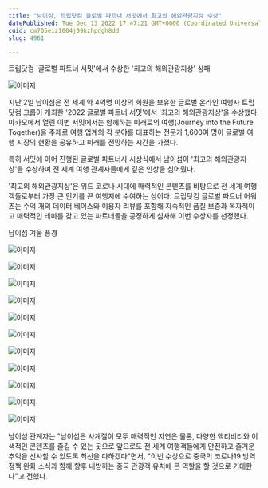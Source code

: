 ```yaml
---
title: "남이섬, 트립닷컴 글로벌 파트너 서밋에서 최고의 해외관광지상 수상"
datePublished: Tue Dec 13 2022 17:47:21 GMT+0000 (Coordinated Universal Time)
cuid: cm705eiz1004j09kzhpdgh8dd
slug: 4961

---
```



트립닷컴 '글로벌 파트너 서밋'에서 수상한 '최고의 해외관광지상' 상패

![이미지](https://cdn.hashnode.com/res/hashnode/image/upload/v1739258136940/02da2874-ed34-485f-8167-e1e4cb4a3c4d.jpeg)

지난 2일 남이섬은 전 세계 약 4억명 이상의 회원을 보유한 글로벌 온라인 여행사 트립닷컴 그룹이 개최한 '2022 글로벌 파트너 서밋'에서 '최고의 해외관광지상'을 수상했다. 마카오에서 열린 이번 서밋에서는 함께하는 미래로의 여행(Journey into the Future Together)을 주제로 여행 업계의 각 분야를 대표하는 전문가 1,600여 명이 글로벌 여행 시장의 현황을 공유하고 미래를 전망하는 시간을 가졌다.

특히 서밋에 이어 진행된 글로벌 파트너사 시상식에서 남이섬이 '최고의 해외관광지상'을 수상하며 전 세계 여행 관계자들에게 깊은 인상을 심어줬다.

'최고의 해외관광지상'은 위드 코로나 시대에 매력적인 콘텐츠를 바탕으로 전 세계 여행객들로부터 가장 큰 인기를 끈 여행지에 수여하는 상이다. 트립닷컴 글로벌 파트너 어워즈는 수억 개의 데이터 베이스와 이용자 리뷰를 포함해 지속적인 품질 보증과 독자적이고 매력적인 테마를 갖고 있는 파트너들을 공정하게 심사해 이번 수상자를 선정했다.

남이섬 겨울 풍경

![이미지](https://cdn.hashnode.com/res/hashnode/image/upload/v1739258139006/62ef80b0-62f9-4b0e-b53b-73af26a421be.jpeg)

![이미지](https://cdn.hashnode.com/res/hashnode/image/upload/v1739258141236/fecab745-67dd-4121-8875-73ddf6e21da6.jpeg)

![이미지](https://cdn.hashnode.com/res/hashnode/image/upload/v1739258143545/1191cfb1-ee70-420d-acc7-34e6b4a23f73.jpeg)

![이미지](https://cdn.hashnode.com/res/hashnode/image/upload/v1739258145602/1c00a0e3-6250-4c5d-915e-1340b272d9d0.jpeg)

![이미지](https://cdn.hashnode.com/res/hashnode/image/upload/v1739258147479/7cf91165-a4d7-41f5-b03e-e757a4fc62ab.jpeg)

![이미지](https://cdn.hashnode.com/res/hashnode/image/upload/v1739258149613/d2e6c41c-9b9e-46b6-bbd6-6e6d1c94991d.jpeg)

![이미지](https://cdn.hashnode.com/res/hashnode/image/upload/v1739258151699/7b1abf57-a81d-4fe7-8e72-4be673e7bdb2.jpeg)

![이미지](https://cdn.hashnode.com/res/hashnode/image/upload/v1739258153913/a4e2d6f1-f379-4967-a491-ff3ebb2c6a05.jpeg)

![이미지](https://cdn.hashnode.com/res/hashnode/image/upload/v1739258156073/848ed46c-8e07-4376-920f-0e1a8eb85774.jpeg)

![이미지](https://cdn.hashnode.com/res/hashnode/image/upload/v1739258158153/d047b2bd-356a-44c6-9553-c786cacc105a.jpeg)

![이미지](https://cdn.hashnode.com/res/hashnode/image/upload/v1739258160619/a0a78197-2da9-42a7-9bb8-57651cdfb554.jpeg)

남이섬 관계자는 "남이섬은 사계절이 모두 매력적인 자연은 물론, 다양한 액티비티와 이색적인 콘텐츠를 즐길 수 있는 곳으로 앞으로도 전 세계 여행객들에게 안전하고 즐거운 추억을 선사할 수 있도록 최선을 다하겠다"면서, "이번 수상으로 중국의 코로나19 방역정책 완화 소식과 함께 향후 내방하는 중국 관광객 유치에 큰 역할을 할 것으로 기대한다"고 전했다.